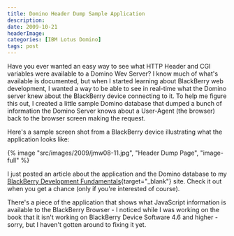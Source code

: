 ```yaml
---
title: Domino Header Dump Sample Application
description: 
date: 2009-10-21
headerImage: 
categories: [IBM Lotus Domino]
tags: post
---
```


Have you ever wanted an easy way to see what HTTP Header and CGI variables were available to a Domino Wev Server? I know much of what's available is documented, but when I started learning about BlackBerry web development, I wanted a way to be able to see in real-time what the Domino server knew about the BlackBerry device connecting to it. To help me figure this out, I created a little sample Domino database that dumped a bunch of information the Domino Server knows about a User-Agent (the browser) back to the browser screen making the request.

Here's a sample screen shot from a BlackBerry device illustrating what the application looks like:

{% image "src/images/2009/jmw08-11.jpg", "Header Dump Page", "image-full" %}

I just posted an article about the application and the Domino database to my [BlackBerry Development Fundamentals](https://bbdevfundamentals.com/code-samples/header-dump-domino.html){target="_blank"} site. Check it out when you get a chance (only if you're interested of course).

There's a piece of the application that shows what JavaScript information is available to the BlackBerry Browser - I noticed while I was working on the book that it isn't working on BlackBerry Device Software 4.6 and higher - sorry, but I haven't gotten around to fixing it yet.